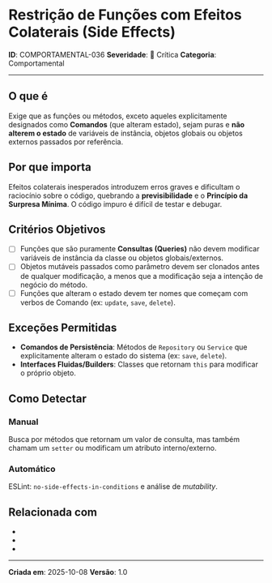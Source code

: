 # Restrição de Funções com Efeitos Colaterais (Side Effects)
<!-- markdownlint-disable MD012 MD029 MD031 MD032 MD036 -->

**ID**: COMPORTAMENTAL-036
**Severidade**: 🔴 Crítica
**Categoria**: Comportamental

---

## O que é

Exige que as funções ou métodos, exceto aqueles explicitamente designados como **Comandos** (que alteram estado), sejam puras e **não alterem o estado** de variáveis de instância, objetos globais ou objetos externos passados por referência.

## Por que importa

Efeitos colaterais inesperados introduzem erros graves e dificultam o raciocínio sobre o código, quebrando a **previsibilidade** e o **Princípio da Surpresa Mínima**. O código impuro é difícil de testar e debugar.

## Critérios Objetivos

- [ ] Funções que são puramente **Consultas (Queries)** não devem modificar variáveis de instância da classe ou objetos globais/externos.
- [ ] Objetos mutáveis passados como parâmetro devem ser clonados antes de qualquer modificação, a menos que a modificação seja a intenção de negócio do método.
- [ ] Funções que alteram o estado devem ter nomes que começam com verbos de Comando (ex: `update`, `save`, `delete`).

## Exceções Permitidas

- **Comandos de Persistência**: Métodos de `Repository` ou `Service` que explicitamente alteram o estado do sistema (ex: `save`, `delete`).
- **Interfaces Fluidas/Builders**: Classes que retornam `this` para modificar o próprio objeto.

## Como Detectar

### Manual

Busca por métodos que retornam um valor de consulta, mas também chamam um `setter` ou modificam um atributo interno/externo.

### Automático

ESLint: `no-side-effects-in-conditions` e análise de *mutability*.

## Relacionada com

- [COMPORTAMENTAL-009]: reforça
- [COMPORTAMENTAL-027]: reforça
- [COMPORTAMENTAL-038]: reforça (CQS)

---

**Criada em**: 2025-10-08
**Versão**: 1.0
